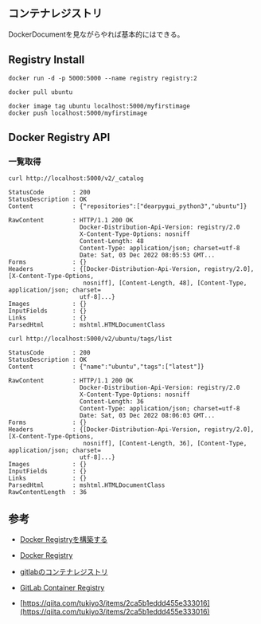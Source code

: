 ## コンテナレジストリ

DockerDocumentを見ながらやれば基本的にはできる。  

## Registry Install

```
docker run -d -p 5000:5000 --name registry registry:2
```

```
docker pull ubuntu
```

```
docker image tag ubuntu localhost:5000/myfirstimage
docker push localhost:5000/myfirstimage
```

## Docker Registry API

### 一覧取得

```
curl http://localhost:5000/v2/_catalog
```

```
StatusCode        : 200
StatusDescription : OK
Content           : {"repositories":["dearpygui_python3","ubuntu"]}

RawContent        : HTTP/1.1 200 OK
                    Docker-Distribution-Api-Version: registry/2.0
                    X-Content-Type-Options: nosniff
                    Content-Length: 48
                    Content-Type: application/json; charset=utf-8
                    Date: Sat, 03 Dec 2022 08:05:53 GMT...
Forms             : {}
Headers           : {[Docker-Distribution-Api-Version, registry/2.0], [X-Content-Type-Options,
                     nosniff], [Content-Length, 48], [Content-Type, application/json; charset=
                    utf-8]...}
Images            : {}
InputFields       : {}
Links             : {}
ParsedHtml        : mshtml.HTMLDocumentClass
```

```
curl http://localhost:5000/v2/ubuntu/tags/list
```

```
StatusCode        : 200
StatusDescription : OK
Content           : {"name":"ubuntu","tags":["latest"]}

RawContent        : HTTP/1.1 200 OK
                    Docker-Distribution-Api-Version: registry/2.0
                    X-Content-Type-Options: nosniff
                    Content-Length: 36
                    Content-Type: application/json; charset=utf-8
                    Date: Sat, 03 Dec 2022 08:06:03 GMT...
Forms             : {}
Headers           : {[Docker-Distribution-Api-Version, registry/2.0], [X-Content-Type-Options,
                     nosniff], [Content-Length, 36], [Content-Type, application/json; charset=
                    utf-8]...}
Images            : {}
InputFields       : {}
Links             : {}
ParsedHtml        : mshtml.HTMLDocumentClass
RawContentLength  : 36
```

## 参考

- [Docker Registryを構築する](https://qiita.com/Brutus/items/da63d23be32d505409c6)
- [Docker Registry](https://docs.docker.com/registry/)

- [gitlabのコンテナレジストリ](https://qiita.com/infra_buld/items/cc4acfe70ec22b5ba82a)
- [GitLab Container Registry](https://qiita.com/masakura/items/802f4b8ce322d2543c80)
- [https://qiita.com/tukiyo3/items/2ca5b1eddd455e333016](https://qiita.com/tukiyo3/items/2ca5b1eddd455e333016)